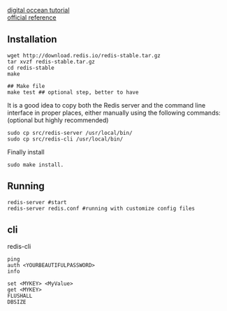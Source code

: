 [digital occean tutorial](https://www.digitalocean.com/community/tutorials/how-to-install-and-use-redis)  
[official reference](https://redis.io/topics/quickstart)

## Installation
```hash
wget http://download.redis.io/redis-stable.tar.gz
tar xvzf redis-stable.tar.gz
cd redis-stable
make

## Make file
make test ## optional step, better to have
```
It is a good idea to copy both the Redis server and the command line interface in proper places, either manually using the following commands:(optional but highly recommended)
```hash
sudo cp src/redis-server /usr/local/bin/
sudo cp src/redis-cli /usr/local/bin/
```
Finally install
```hash
sudo make install.
```

## Running
```hash
redis-server #start
redis-server redis.conf #running with customize config files
```
## cli
redis-cli
```hash
ping
auth <YOURBEAUTIFULPASSWORD>
info

set <MYKEY> <MyValue>
get <MYKEY>
FLUSHALL
DBSIZE
```
